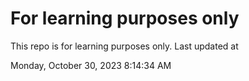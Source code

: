 # For learning purposes only
This repo is for learning purposes only.
Last updated at

Monday, October 30, 2023 8:14:34 AM

